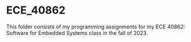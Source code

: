 # ECE_40862

This folder consists of my programming assignments for 
my ECE 40862: Software for Embedded Systems class in 
the fall of 2023.
